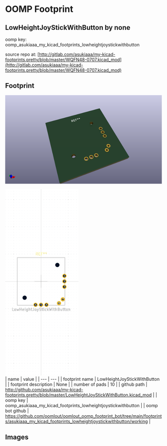 # OOMP Footprint  
## LowHeightJoyStickWithButton  by none  
  
oomp key: oomp_asukiaaa_my_kicad_footprints_lowheightjoystickwithbutton  
  
source repo at: [http://gitlab.com/asukiaaa/my-kicad-footprints.pretty/blob/master/WQFN48-0707.kicad_mod](http://gitlab.com/asukiaaa/my-kicad-footprints.pretty/blob/master/WQFN48-0707.kicad_mod)  
## Footprint  
  
[![working_kicad_pcb_3d.png](working_kicad_pcb_3d_600.png)](working_kicad_pcb_3d.png)  
  
[![working.png](working_600.png)](working.png)  
| name | value | 
| --- | --- | 
| footprint name | LowHeightJoyStickWithButton | 
| footprint description | None | 
| number of pads | 10 | 
| github path | http://github.com/asukiaaa/my-kicad-footprints.pretty/blob/master/LowHeightJoyStickWithButton.kicad_mod | 
| oomp key | oomp_asukiaaa_my_kicad_footprints_lowheightjoystickwithbutton | 
| oomp bot github | https://github.com/oomlout/oomlout_oomp_footprint_bot/tree/main/footprints/asukiaaa_my_kicad_footprints_lowheightjoystickwithbutton/working | 
## Images  
